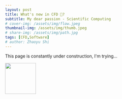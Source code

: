 ```yaml
---
layout: post
title: What's new in CFD 🤔?
subtitle: My dear passion - Scientific Computing 
# cover-img: /assets/img/flow.jpeg
thumbnail-img: /assets/img/thumb.jpeg
# share-img: /assets/img/path.jpg
tags: [CFD,Software]
# author: Zhaoyu Shi
---
```


This page is constantly under construction, I'm trying...

<img src="https://media4.giphy.com/media/v1.Y2lkPTc5MGI3NjExZDI0cTRnOGJwcWJ2YnJxcjAxam15YnJmaXNwNTlpeDM5MXBvNmlibCZlcD12MV9pbnRlcm5hbF9naWZfYnlfaWQmY3Q9Zw/3osxY9uagtB44imKwo/giphy.gif" align="center" width="100">







